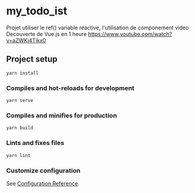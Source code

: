 # my_todo_ist
Projet utiliser le ref() variable réactive, l'utilisation de componement
video Decouverte de Vue.js en 1 heure https://www.youtube.com/watch?v=aZWKi4Tikx0

## Project setup
```
yarn install
```

### Compiles and hot-reloads for development
```
yarn serve
```

### Compiles and minifies for production
```
yarn build
```

### Lints and fixes files
```
yarn lint
```

### Customize configuration
See [Configuration Reference](https://cli.vuejs.org/config/).
